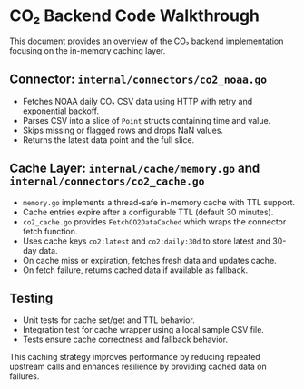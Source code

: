# CO₂ Backend Code Walkthrough

This document provides an overview of the CO₂ backend implementation focusing on the in-memory caching layer.

## Connector: `internal/connectors/co2_noaa.go`

- Fetches NOAA daily CO₂ CSV data using HTTP with retry and exponential backoff.
- Parses CSV into a slice of `Point` structs containing time and value.
- Skips missing or flagged rows and drops NaN values.
- Returns the latest data point and the full slice.

## Cache Layer: `internal/cache/memory.go` and `internal/connectors/co2_cache.go`

- `memory.go` implements a thread-safe in-memory cache with TTL support.
- Cache entries expire after a configurable TTL (default 30 minutes).
- `co2_cache.go` provides `FetchCO2DataCached` which wraps the connector fetch function.
- Uses cache keys `co2:latest` and `co2:daily:30d` to store latest and 30-day data.
- On cache miss or expiration, fetches fresh data and updates cache.
- On fetch failure, returns cached data if available as fallback.

## Testing

- Unit tests for cache set/get and TTL behavior.
- Integration test for cache wrapper using a local sample CSV file.
- Tests ensure cache correctness and fallback behavior.

This caching strategy improves performance by reducing repeated upstream calls and enhances resilience by providing cached data on failures.
